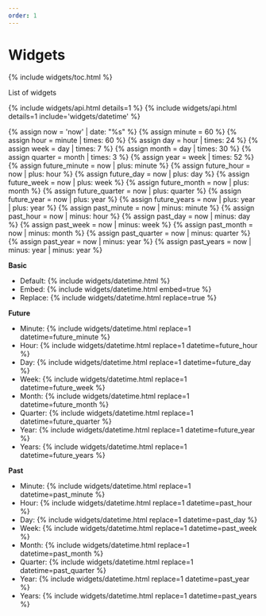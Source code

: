 ```yaml
---
order: 1
---
```

# Widgets
{% include widgets/toc.html %}

List of widgets

{% include widgets/api.html details=1 %}
{% include widgets/api.html details=1 include='widgets/datetime' %}

{% assign now = 'now' | date: "%s" %}
{% assign minute = 60 %}
{% assign hour = minute | times: 60 %}
{% assign day = hour | times: 24 %}
{% assign week = day | times: 7 %}
{% assign month = day | times: 30 %}
{% assign quarter = month | times: 3 %}
{% assign year = week | times: 52 %}
{% assign future_minute = now | plus: minute %}
{% assign future_hour = now | plus: hour %}
{% assign future_day = now | plus: day %}
{% assign future_week = now | plus: week %}
{% assign future_month = now | plus: month %}
{% assign future_quarter = now | plus: quarter %}
{% assign future_year = now | plus: year %}
{% assign future_years = now | plus: year | plus: year %}
{% assign past_minute = now | minus: minute %}
{% assign past_hour = now | minus: hour %}
{% assign past_day = now | minus: day %}
{% assign past_week = now | minus: week %}
{% assign past_month = now | minus: month %}
{% assign past_quarter = now | minus: quarter %}
{% assign past_year = now | minus: year %}
{% assign past_years = now | minus: year | minus: year %}

**Basic**
- Default: {% include widgets/datetime.html %}
- Embed: {% include widgets/datetime.html embed=true %}
- Replace: {% include widgets/datetime.html replace=true %}

**Future**
- Minute: {% include widgets/datetime.html replace=1 datetime=future_minute %}
- Hour: {% include widgets/datetime.html replace=1 datetime=future_hour %}
- Day: {% include widgets/datetime.html replace=1 datetime=future_day %}
- Week: {% include widgets/datetime.html replace=1 datetime=future_week %}
- Month: {% include widgets/datetime.html replace=1 datetime=future_month %}
- Quarter: {% include widgets/datetime.html replace=1 datetime=future_quarter %}
- Year: {% include widgets/datetime.html replace=1 datetime=future_year %}
- Years: {% include widgets/datetime.html replace=1 datetime=future_years %}

**Past**
- Minute: {% include widgets/datetime.html replace=1 datetime=past_minute %}
- Hour: {% include widgets/datetime.html replace=1 datetime=past_hour %}
- Day: {% include widgets/datetime.html replace=1 datetime=past_day %}
- Week: {% include widgets/datetime.html replace=1 datetime=past_week %}
- Month: {% include widgets/datetime.html replace=1 datetime=past_month %}
- Quarter: {% include widgets/datetime.html replace=1 datetime=past_quarter %}
- Year: {% include widgets/datetime.html replace=1 datetime=past_year %}
- Years: {% include widgets/datetime.html replace=1 datetime=past_years %}